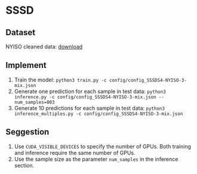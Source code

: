 # SSSD


## Dataset
NYISO cleaned data: [download](https://drive.google.com/drive/folders/1dwPkBIHSikhQ5ru3HPQiILSnaGAtP3Yr?usp=sharing)


## Implement
1. Train the model: `python3 train.py -c config/config_SSSDS4-NYISO-3-mix.json`
2. Generate one prediction for each sample in test data: `python3 inference.py -c config/config_SSSDS4-NYISO-3-mix.json --num_samples=803`
3. Generate 10 predictions for each sample in test data: `python3 inference_multiples.py -c config/config_SSSDS4-NYISO-3-mix.json`


## Seggestion
1. Use `CUDA_VISIBLE_DEVICES` to specify the number of GPUs. Both training and inference require the same number of GPUs.
2. Use the sample size as the parameter `num_samples` in the inference section.


